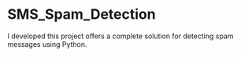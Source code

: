 # SMS_Spam_Detection
I developed this project offers a complete solution for detecting spam messages using Python.
